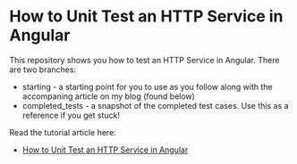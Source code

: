 # How to Unit Test an HTTP Service in Angular

This repository shows you how to test an HTTP Service in Angular.
There are two branches:

- starting - a starting point for you to use as you follow along with the accompaning article on my blog (found below)
- completed_tests - a snapshot of the completed test cases. Use this as a reference if you get stuck!

Read the tutorial article here:

- [How to Unit Test an HTTP Service in Angular](https://braydoncoyer.dev/blog/how-to-unit-test-an-http-service-in-angular/)
